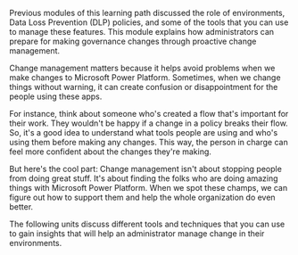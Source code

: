 Previous modules of this learning path discussed the role of environments, Data Loss Prevention (DLP) policies, and some of the tools that you can use to manage these features. This module explains how administrators can prepare for making governance changes through
proactive change management.

Change management matters because it helps avoid problems when we make changes to Microsoft Power Platform. Sometimes, when we change things without warning, it can create confusion or disappointment for the people using these apps.

For instance, think about someone who's created a flow that's important for their work. They wouldn't be happy if a change in a policy breaks their flow. So, it's a good idea to understand what tools people are using and who's using them before making any changes. This way, the person in charge can feel more confident about the changes they're making.

But here's the cool part: Change management isn't about stopping people from doing great stuff. It's about finding the folks who are doing amazing things with Microsoft Power Platform. When we spot these champs, we can figure out how to support them and help the whole organization do even better.

The following units discuss different tools and techniques that you can use to gain insights that will help an administrator manage change in their environments.
